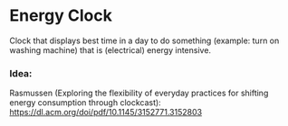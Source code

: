 # Energy Clock

Clock that displays best time in a day to do something (example: turn on washing machine) that is (electrical) energy intensive.


### Idea:
Rasmussen (Exploring the flexibility of everyday practices for shifting energy consumption through clockcast): https://dl.acm.org/doi/pdf/10.1145/3152771.3152803